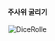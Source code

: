 <div align="center"> 

 #### 주사위 굴리기

![DiceRolle](https://github.com/user-attachments/assets/d5d3bb61-1bbc-42db-b991-171fc8a7e80d)


</div>
